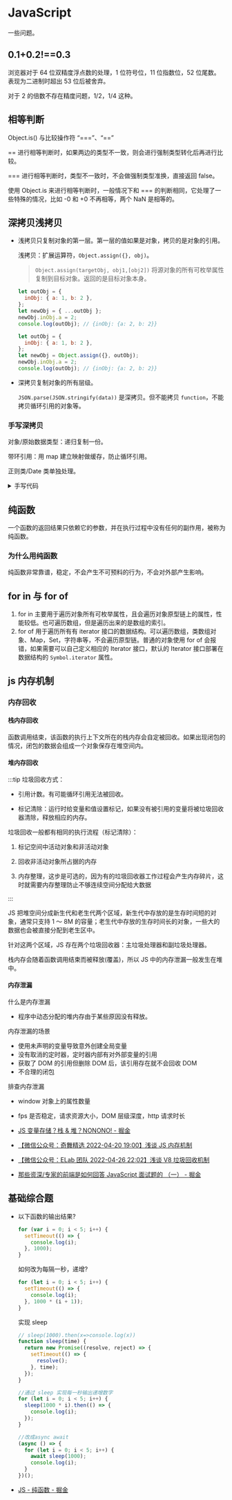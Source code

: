 # JavaScript

一些问题。

## 0.1+0.2!==0.3

浏览器对于 64 位双精度浮点数的处理，1 位符号位，11 位指数位，52 位尾数。表现为二进制时超出 53 位后被舍弃。

对于 2 的倍数不存在精度问题，1/2，1/4 这种。

## 相等判断

Object.is() 与比较操作符 “===”、“==”

== 进行相等判断时，如果两边的类型不一致，则会进行强制类型转化后再进行比较。

=== 进行相等判断时，类型不一致时，不会做强制类型准换，直接返回 false。

使用 Object.is 来进行相等判断时，一般情况下和 === 的判断相同，它处理了一些特殊的情况，比如 -0 和 +0 不再相等，两个 NaN 是相等的。

## 深拷贝浅拷贝

- 浅拷贝只复制对象的第一层。第一层的值如果是对象，拷贝的是对象的引用。

  浅拷贝：扩展运算符，`Object.assign({}, obj)`。

  > `Object.assign(targetObj, obj1,[obj2])` 将源对象的所有可枚举属性复制到目标对象。返回的是目标对象本身。

  ```js
  let outObj = {
    inObj: { a: 1, b: 2 },
  };
  let newObj = { ...outObj };
  newObj.inObj.a = 2;
  console.log(outObj); // {inObj: {a: 2, b: 2}}

  let outObj = {
    inObj: { a: 1, b: 2 },
  };
  let newObj = Object.assign({}, outObj);
  newObj.inObj.a = 2;
  console.log(outObj); // {inObj: {a: 2, b: 2}}
  ```

- 深拷贝复制对象的所有层级。

  `JSON.parse(JSON.stringify(data))` 是深拷贝。但不能拷贝 `function`，不能拷贝循环引用的对象等。

### 手写深拷贝

对象/原始数据类型：递归复制一份。

带环引用：用 map 建立映射做缓存，防止循环引用。

正则类/Date 类单独处理。

<details>
  <summary> 手写代码 </summary>

```js
//如果带环，需要缓存，确认当前对象是否复制过，如果复制过，就直接指向它。用map防止循环引用
function cloneDeep(obj) {
  let cache = new Map(); //由原对象映射到其复制品
  function clone(obj) {
    if (cache.has(obj)) {
      return cache.get(obj);
    }
    let res;
    if (obj && typeof obj === "object") {
      //引用数据类型，且不是null
      if (Array.isArray(obj)) {
        //数组
        res = [];
      } else {
        res = {};
      }
      cache.set(obj, res);
      for (let key in obj) {
        if (obj.hasOwnProperty(key)) {
          res[key] = clone(obj[key]);
        }
      }
      return res;
    } else {
      return obj;
    }
  }
  return clone(obj);
}
```

</details>

## 纯函数

一个函数的返回结果只依赖它的参数，并在执行过程中没有任何的副作用，被称为纯函数。

### 为什么用纯函数

纯函数非常靠谱，稳定，不会产生不可预料的行为，不会对外部产生影响。

## for in 与 for of

1. for in 主要用于遍历对象所有可枚举属性，且会遍历对象原型链上的属性，性能较低。也可遍历数组，但是遍历出来的是数组的索引。
2. for of 用于遍历所有有 iterator 接口的数据结构。可以遍历数组，类数组对象、Map，Set，字符串等，不会遍历原型链。普通的对象使用 for of 会报错，如果需要可以自己定义相应的 Iterator 接口，默认的 Iterator 接口部署在数据结构的 `Symbol.iterator` 属性。

## js 内存机制

### 内存回收

#### 栈内存回收

函数调用结束，该函数的执行上下文所在的栈内存会自定被回收。如果出现闭包的情况，闭包的数据会组成一个对象保存在堆空间内。

#### 堆内存回收

:::tip
垃圾回收方式：

- 引用计数。有可能循环引用无法被回收。

- 标记清除：运行时给变量和值设置标记，如果没有被引用的变量将被垃圾回收器清除，释放相应的内存。

垃圾回收一般都有相同的执行流程（标记清除）：

1. 标记空间中活动对象和非活动对象

2. 回收非活动对象所占据的内存

3. 内存整理，这步是可选的，因为有的垃圾回收器工作过程会产生内存碎片，这时就需要内存整理防止不够连续空间分配给大数据

:::

JS 把堆空间分成新生代和老生代两个区域，新生代中存放的是生存时间短的对象，通常只支持 1 ～ 8M 的容量；老生代中存放的生存时间长的对象，一些大的数据也会被直接分配到老生区中。

针对这两个区域，JS 存在两个垃圾回收器：主垃圾处理器和副垃圾处理器。

栈内存会随着函数调用结束而被释放(覆盖)，所以 JS 中的内存泄漏一般发生在堆中。

#### 内存泄漏

什么是内存泄漏

- 程序中动态分配的堆内存由于某些原因没有释放。

内存泄漏的场景

- 使用未声明的变量导致意外创建全局变量
- 没有取消的定时器，定时器内部有对外部变量的引用
- 获取了 DOM 的引用但删除 DOM 后，该引用存在就不会回收 DOM
- 不合理的闭包

排查内存泄漏

- window 对象上的属性数量
- fps 是否稳定，请求资源大小，DOM 层级深度，http 请求时长

- [JS 变量存储？栈 & 堆？NONONO! - 掘金](https://juejin.cn/post/6844903997615128583#heading-0)
- [【微信公众号：奇舞精选 2022-04-20 19:00】浅谈 JS 内存机制](https://mp.weixin.qq.com/s/dtEciFpNSrPGR63aScaoww)
- [【微信公众号：ELab 团队 2022-04-26 22:02】浅谈 V8 垃圾回收机制](https://mp.weixin.qq.com/s/wT8_cz82Y5Ur74xGKpPgtQ)
- [那些资深/专家的前端是如何回答 JavaScript 面试题的 （一） - 掘金](https://juejin.cn/post/6981467496742125604#heading-1)

## 基础综合题

- 以下函数的输出结果?

  ```js
  for (var i = 0; i < 5; i++) {
    setTimeout(() => {
      console.log(i);
    }, 1000);
  }
  ```

  如何改为每隔一秒，递增?

  ```js
  for (let i = 0; i < 5; i++) {
    setTimeout(() => {
      console.log(i);
    }, 1000 * (i + 1));
  }
  ```

  实现 sleep

  ```js
  // sleep(1000).then(x=>console.log(x))
  function sleep(time) {
    return new Promise((resolve, reject) => {
      setTimeout(() => {
        resolve();
      }, time);
    });
  }

  //通过 sleep 实现每一秒输出递增数字
  for (let i = 0; i < 5; i++) {
    sleep(1000 * i).then(() => {
      console.log(i);
    });
  }

  //改成async await
  (async () => {
    for (let i = 0; i < 5; i++) {
      await sleep(1000);
      console.log(i);
    }
  })();
  ```

- [JS - 纯函数 - 掘金](https://juejin.cn/post/6949518756141875231#heading-0)
